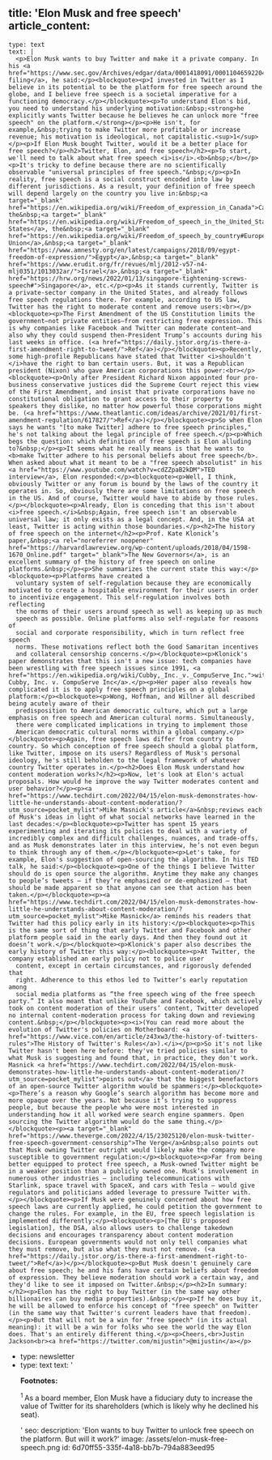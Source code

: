 title: 'Elon Musk and free speech'
article_content:
  -
    type: text
    text: |
      <p>Elon Musk wants to buy Twitter and make it a private company. In his <a href="https://www.sec.gov/Archives/edgar/data/0001418091/000110465922045641/tm2212748d1_sc13da.htm">SEC filing</a>, he said:</p><blockquote><p>I invested in Twitter as I believe in its potential to be the platform for free speech around the globe, and I believe free speech is a societal imperative for a functioning democracy.</p></blockquote><p>To understand Elon's bid, you need to understand his underlying motivation:&nbsp;<strong>he explicitly wants Twitter because he believes he can unlock more "free speech" on the platform.</strong></p><p>He isn't, for example,&nbsp;trying to make Twitter more profitable or increase revenue; his motivation is ideological, not capitalistic.<sup>1</sup></p><p>If Elon Musk bought Twitter, would it be a better place for free speech?</p><h2>Twitter, Elon, and free speech</h2><p>To start, we'll need to talk about what free speech <i>is</i>.<b>&nbsp;</b></p><p>It's tricky to define because there are no scientifically observable "universal principles of free speech."&nbsp;</p><p>In reality, free speech is a social construct encoded into law by different jurisdictions. As a result, your definition of free speech will depend largely on the country you live in:&nbsp;<a target="_blank" href="https://en.wikipedia.org/wiki/Freedom_of_expression_in_Canada">Canada</a>, the&nbsp;<a target="_blank" href="https://en.wikipedia.org/wiki/Freedom_of_speech_in_the_United_States">United States</a>, the&nbsp;<a target="_blank" href="https://en.wikipedia.org/wiki/Freedom_of_speech_by_country#Europe">European Union</a>,&nbsp;<a target="_blank" href="https://www.amnesty.org/en/latest/campaigns/2018/09/egypt-freedom-of-expression/">Egypt</a>,&nbsp;<a target="_blank" href="https://www.erudit.org/fr/revues/mlj/2012-v57-n4-mlj0351/1013032ar/">Israel</a>,&nbsp;<a target="_blank" href="https://hrw.org/news/2022/01/13/singapore-tightening-screws-speech#">Singapore</a>, etc.</p><p>As it stands currently, Twitter is a private-sector company in the United States, and already follows free speech regulations there. For example, according to US law, Twitter has the right to moderate content and remove users:<br></p><blockquote><p>The First Amendment of the US Constitution limits the government—not private entities—from restricting free expression. This is why companies like Facebook and Twitter can moderate content—and also why they could suspend then-President Trump’s accounts during his last weeks in office. (<a href="https://daily.jstor.org/is-there-a-first-amendment-right-to-tweet/">Ref</a>)</p></blockquote><p>Recently, some high-profile Republicans have stated that Twitter <i>shouldn't </i>have the right to ban certain users. But, it was a Republican president (Nixon) who gave American corporations this power:<br></p><blockquote><p>Only after President Richard Nixon appointed four pro-business conservative justices did the Supreme Court reject this view of the First Amendment, and insist that private corporations have no constitutional obligation to grant access to their property to speakers they dislike, no matter how powerful those corporations might be. (<a href="https://www.theatlantic.com/ideas/archive/2021/01/first-amendment-regulation/617827/">Ref</a>)</p></blockquote><p>So when Elon says he wants "[to make Twitter] adhere to free speech principles," he's not talking about the legal principle of free speech.</p><p>Which begs the question: which definition of free speech is Elon alluding to?&nbsp;</p><p>It seems what he really means is that he wants to <b>make Twitter adhere to his personal beliefs about free speech</b>. When asked about what it meant to be a "free speech absolutist" in his <a href="https://www.youtube.com/watch?v=cdZZpaB2kDM">TED interview</a>, Elon responded:</p><blockquote><p>Well, I think, obviously Twitter or any forum is bound by the laws of the country it operates in. So, obviously there are some limitations on free speech in the US. And of course, Twitter would have to abide by those rules.</p></blockquote><p>Already, Elon is conceding that this isn't about <i>free speech.</i>&nbsp;Again, free speech isn't an observable universal law; it only exists as a legal concept. And, in the USA at least, Twitter is acting within those boundaries.</p><h2>The history of free speech on the internet</h2><p>Prof. Kate Klonick’s paper,&nbsp;<a rel="noreferrer noopener" href="https://harvardlawreview.org/wp-content/uploads/2018/04/1598-1670_Online.pdf" target="_blank">The New Governors</a>, is an excellent summary of the history of free speech on online platforms.&nbsp;</p><p>She summarizes the current state this way:</p><blockquote><p>Platforms have created a
      voluntary system of self-regulation because they are economically motivated to create a hospitable environment for their users in order to incentivize engagement. This self-regulation involves both reflecting
      the norms of their users around speech as well as keeping up as much
      speech as possible. Online platforms also self-regulate for reasons of
      social and corporate responsibility, which in turn reflect free speech
      norms. These motivations reflect both the Good Samaritan incentives
      and collateral censorship concerns.</p></blockquote><p>Klonick's paper demonstrates that this isn't a new issue: tech companies have been wrestling with free speech issues since 1991, <a href="https://en.wikipedia.org/wiki/Cubby,_Inc._v._CompuServe_Inc.">with Cubby, Inc. v. CompuServe Inc</a>.</p><p>Her paper also reveals how complicated it is to apply free speech principles on a global platform:</p><blockquote><p>Wong, Hoffman, and Willner all described being acutely aware of their
      predisposition to American democratic culture, which put a large emphasis on free speech and American cultural norms. Simultaneously,
      there were complicated implications in trying to implement those
      American democratic cultural norms within a global company.</p></blockquote><p>Again, free speech laws differ from country to country. So which conception of free speech should a global platform, like Twitter, impose on its users? Regardless of Musk's personal ideology, he's still beholden to the legal framework of whatever country Twitter operates in.</p><h2>Does Elon Musk understand how content moderation works?</h2><p>Now, let's look at Elon's actual proposals. How would he improve the way Twitter moderates content and user behavior?</p><p><a href="https://www.techdirt.com/2022/04/15/elon-musk-demonstrates-how-little-he-understands-about-content-moderation/?utm_source=pocket_mylist">Mike Masnick's article</a>&nbsp;reviews each of Musk's ideas in light of what social networks have learned in the last decades:</p><blockquote><p>Twitter has spent 15 years experimenting and iterating its policies to deal with a variety of incredibly complex and difficult challenges, nuances, and trade-offs, and as Musk demonstrates later in this interview, he’s not even begun to think through any of them.</p></blockquote><p>Let's take, for example, Elon's suggestion of open-sourcing the algorithm. In his TED talk, he said:</p><blockquote><p>One of the things I believe Twitter should do is open source the algorithm. Anytime they make any changes to people’s tweets — if they’re emphasized or de-emphasized — that should be made apparent so that anyone can see that action has been taken.</p></blockquote><p><a href="https://www.techdirt.com/2022/04/15/elon-musk-demonstrates-how-little-he-understands-about-content-moderation/?utm_source=pocket_mylist">Mike Masnick</a> reminds his readers that Twitter had this policy early in its history:</p><blockquote><p>This is the same sort of thing that early Twitter and Facebook and other platform people said in the early days. And then they found out it doesn’t work.</p></blockquote><p>Klonick's paper also describes the early history of Twitter this way:</p><blockquote><p>At Twitter, the company established an early policy not to police user
      content, except in certain circumstances, and rigorously defended that
      right. Adherence to this ethos led to Twitter’s early reputation among
      social media platforms as “the free speech wing of the free speech party.” It also meant that unlike YouTube and Facebook, which actively took on content moderation of their users’ content, Twitter developed no internal content-moderation process for taking down and reviewing content.&nbsp;</p></blockquote><p><i>(You can read more about the evolution of Twitter's policies on Motherboard: <a href="https://www.vice.com/en/article/z43xw3/the-history-of-twitters-rules">The History of Twitter's Rules</a>).</i></p><p>So it's not like Twitter hasn't been here before: they've tried policies similar to what Musk is suggesting and found that, in practice, they don't work. Masnick <a href="https://www.techdirt.com/2022/04/15/elon-musk-demonstrates-how-little-he-understands-about-content-moderation/?utm_source=pocket_mylist">points out</a> that the biggest benefactors of an open-source Twitter algorithm would be spammers:</p><blockquote><p>There’s a reason why Google’s search algorithm has become more and more opaque over the years. Not because it’s trying to suppress people, but because the people who were most interested in understanding how it all worked were search engine spammers. Open sourcing the Twitter algorithm would do the same thing.</p></blockquote><p><a target="_blank" href="https://www.theverge.com/2022/4/15/23025120/elon-musk-twitter-free-speech-government-censorship">The Verge</a>&nbsp;also points out that Musk owning Twitter outright would likely make the company more susceptible to government regulation:</p><blockquote><p>Far from being better equipped to protect free speech, a Musk-owned Twitter might be in a weaker position than a publicly owned one. Musk’s involvement in numerous other industries — including telecommunications with Starlink, space travel with SpaceX, and cars with Tesla — would give regulators and politicians added leverage to pressure Twitter with.</p></blockquote><p>If Musk were genuinely concerned about how free speech laws are currently applied, he could petition the government to change the rules. For example, in the EU, free speech legislation is implemented differently:</p><blockquote><p>[The EU's proposed legislation], the DSA, also allows users to challenge takedown decisions and encourages transparency about content moderation decisions. European governments would not only tell companies what they must remove, but also what they must not remove. (<a href="https://daily.jstor.org/is-there-a-first-amendment-right-to-tweet/">Ref</a>)</p></blockquote><p>But Musk doesn't genuinely care about free speech; he and his fans have certain beliefs about freedom of expression. They believe moderation should work a certain way, and they'd like to see it imposed on Twitter.&nbsp;</p><h2>In summary:</h2><p>Elon has the right to buy Twitter (in the same way other billionaires can buy media properties).&nbsp;</p><p>If he does buy it, he will be allowed to enforce his concept of "free speech" on Twitter (in the same way that Twitter's current leaders have that freedom).</p><p>But that will not be a win for "free speech" (in its actual meaning): it will be a win for folks who see the world the way Elon does. That's an entirely different thing.</p><p>Cheers,<br>Justin Jackson<br><a href="https://twitter.com/mijustin">@mijustin</a></p>
  -
    type: newsletter
  -
    type: text
    text: '<p><b>Footnotes:</b></p><p><sup>1&nbsp;</sup>As a board member, Elon Musk have a fiduciary duty to increase the value of Twitter for its shareholders (which is likely why he declined his seat).</p>'
seo:
  description: 'Elon wants to buy Twitter to unlock free speech on the platform. But will it work?'
  image: /assets/elon-musk-free-speech.png
id: 6d70ff55-335f-4a18-bb7b-794a883eed95
